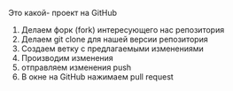 Это какой- проект на GitHub


1. Делаем форк (fork) интересующего нас репозитория
2. Делаем git clone для нашей версии репозитория
3. Создаем ветку с предлагаемыми изменениями
4. Производим изменения
5. отправляем изменения push
6. В окне на GitHub нажимаем pull request
